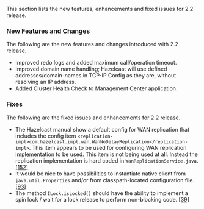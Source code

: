 
This section lists the new features, enhancements and fixed issues for 2.2 release.

### New Features and Changes

The following are the new features and changes introduced with 2.2 release.

- Improved redo logs and added maximum call/operation timeout.
- Improved domain name handling; Hazelcast will use defined addresses/domain-names in TCP-IP Config as they are, without resolving an IP address.
- Added Cluster Health Check to Management Center application.

### Fixes


The following are the fixed issues and enhancements for 2.2 release.

- The Hazelcast manual show a default config for WAN replication that includes the config item 
`<replication-impl>com.hazelcast.impl.wan.WanNoDelayReplication</replication-impl>`. This item appears to be used for configuring WAN replication implementation to be used. This item is not being used at all. Instead the replication implementation is hard coded in `WanReplicationService.java`. <a href="https://github.com/hazelcast/hazelcast/issues/152" target="_blank">[152]</a>
- It would be nice to have possibilities to instantiate native client from `java.util.Properties` and/or from classpath-located configuration file. <a href="https://github.com/hazelcast/hazelcast/issues/93" target="_blank">[93]</a>
- The method `ILock.isLocked()` should have the ability to implement a spin lock / wait for a lock release to perform non-blocking code. <a href="https://github.com/hazelcast/hazelcast/issues/39" target="_blank">[39]</a>
 